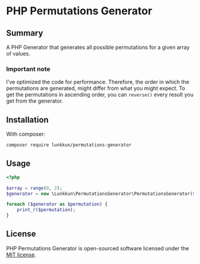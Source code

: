 # PHP Permutations Generator

## Summary

A PHP Generator that generates all possible permutations for a given array of values.

### Important note

I've optimized the code for performance. Therefore, the order in which the permutations are generated, might differ from what you might expect. To get the permutations in ascending order, you can `reverse()` every result you get from the generator.

## Installation

With composer:

```bash
composer require lunkkun/permutations-generator
```

## Usage

```php
<?php

$array = range(0, 2);
$generator = new \Lunkkun\PermutationsGenerator\PermutationsGenerator($array);

foreach ($generator as $permutation) {
    print_r($permutation);
}

```

## License

PHP Permutations Generator is open-sourced software licensed under the [MIT license](https://opensource.org/licenses/MIT).
